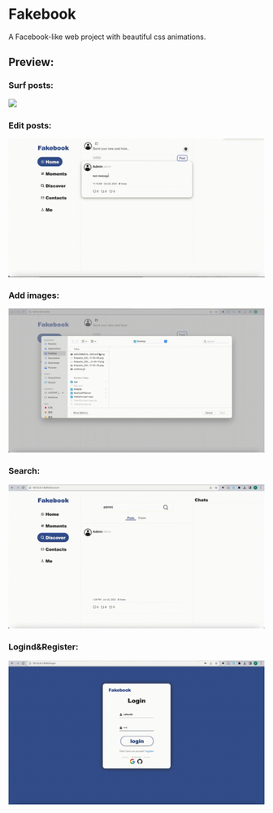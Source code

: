 # Fakebook
A Facebook-like web project with beautiful css animations.

## Preview:
### Surf posts:
![](https://github.com/XcloudFance/Fakebook/blob/main/FakebookScreenshots/posts.gif)
### Edit posts:
![](https://github.com/XcloudFance/Fakebook/blob/main/FakebookScreenshots/edit.gif)
### Add images:
![](https://github.com/XcloudFance/Fakebook/blob/main/FakebookScreenshots/edit_pics.gif)
### Search:
![](https://github.com/XcloudFance/Fakebook/blob/main/FakebookScreenshots/search.gif)
### Logind&Register:
![](https://github.com/XcloudFance/Fakebook/blob/main/FakebookScreenshots/login%26register.gif)
